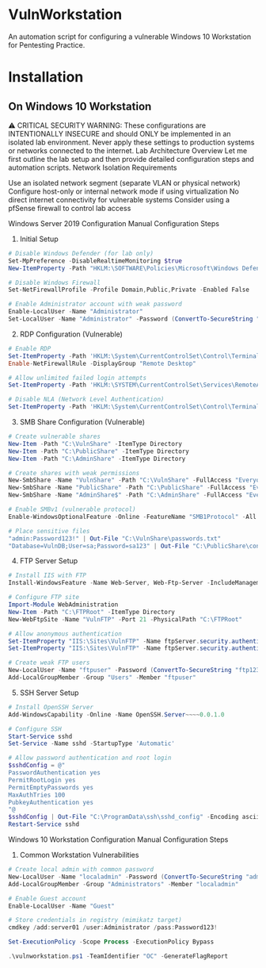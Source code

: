# VulnWorkstation
An automation script for configuring a vulnerable Windows 10 Workstation for Pentesting Practice.

# Installation
## On Windows 10 Workstation

⚠️ CRITICAL SECURITY WARNING: These configurations are INTENTIONALLY INSECURE and should ONLY be implemented in an isolated lab environment. Never apply these settings to production systems or networks connected to the internet.
Lab Architecture Overview
Let me first outline the lab setup and then provide detailed configuration steps and automation scripts.
Network Isolation Requirements

Use an isolated network segment (separate VLAN or physical network)
Configure host-only or internal network mode if using virtualization
No direct internet connectivity for vulnerable systems
Consider using a pfSense firewall to control lab access

Windows Server 2019 Configuration
Manual Configuration Steps
1. Initial Setup
```powershell
# Disable Windows Defender (for lab only)
Set-MpPreference -DisableRealtimeMonitoring $true
New-ItemProperty -Path "HKLM:\SOFTWARE\Policies\Microsoft\Windows Defender" -Name DisableAntiSpyware -Value 1 -PropertyType DWORD -Force

# Disable Windows Firewall
Set-NetFirewallProfile -Profile Domain,Public,Private -Enabled False

# Enable Administrator account with weak password
Enable-LocalUser -Name "Administrator"
Set-LocalUser -Name "Administrator" -Password (ConvertTo-SecureString "Password123!" -AsPlainText -Force)
```

2. RDP Configuration (Vulnerable)

```powershell
# Enable RDP
Set-ItemProperty -Path 'HKLM:\System\CurrentControlSet\Control\Terminal Server' -name "fDenyTSConnections" -value 0
Enable-NetFirewallRule -DisplayGroup "Remote Desktop"

# Allow unlimited failed login attempts
Set-ItemProperty -Path 'HKLM:\SYSTEM\CurrentControlSet\Services\RemoteAccess\Parameters\AccountLockout' -Name "MaxDenials" -Value 0

# Disable NLA (Network Level Authentication)
Set-ItemProperty -Path 'HKLM:\System\CurrentControlSet\Control\Terminal Server\WinStations\RDP-Tcp' -name "UserAuthentication" -value 0
```

3. SMB Share Configuration (Vulnerable)
```powershell
# Create vulnerable shares
New-Item -Path "C:\VulnShare" -ItemType Directory
New-Item -Path "C:\PublicShare" -ItemType Directory
New-Item -Path "C:\AdminShare" -ItemType Directory

# Create shares with weak permissions
New-SmbShare -Name "VulnShare" -Path "C:\VulnShare" -FullAccess "Everyone"
New-SmbShare -Name "PublicShare" -Path "C:\PublicShare" -FullAccess "Everyone"
New-SmbShare -Name "AdminShare$" -Path "C:\AdminShare" -FullAccess "Everyone"

# Enable SMBv1 (vulnerable protocol)
Enable-WindowsOptionalFeature -Online -FeatureName "SMB1Protocol" -All -NoRestart

# Place sensitive files
"admin:Password123!" | Out-File "C:\VulnShare\passwords.txt"
"Database=VulnDB;User=sa;Password=sa123" | Out-File "C:\PublicShare\config.ini"
```

4. FTP Server Setup
```powershell
# Install IIS with FTP
Install-WindowsFeature -Name Web-Server, Web-Ftp-Server -IncludeManagementTools

# Configure FTP site
Import-Module WebAdministration
New-Item -Path "C:\FTPRoot" -ItemType Directory
New-WebFtpSite -Name "VulnFTP" -Port 21 -PhysicalPath "C:\FTPRoot"

# Allow anonymous authentication
Set-ItemProperty "IIS:\Sites\VulnFTP" -Name ftpServer.security.authentication.anonymousAuthentication.enabled -Value $true
Set-ItemProperty "IIS:\Sites\VulnFTP" -Name ftpServer.security.authentication.basicAuthentication.enabled -Value $true

# Create weak FTP users
New-LocalUser -Name "ftpuser" -Password (ConvertTo-SecureString "ftp123" -AsPlainText -Force) -PasswordNeverExpires
Add-LocalGroupMember -Group "Users" -Member "ftpuser"
```

5. SSH Server Setup
```powershell
# Install OpenSSH Server
Add-WindowsCapability -Online -Name OpenSSH.Server~~~~0.0.1.0

# Configure SSH
Start-Service sshd
Set-Service -Name sshd -StartupType 'Automatic'

# Allow password authentication and root login
$sshdConfig = @"
PasswordAuthentication yes
PermitRootLogin yes
PermitEmptyPasswords yes
MaxAuthTries 100
PubkeyAuthentication yes
"@
$sshdConfig | Out-File "C:\ProgramData\ssh\sshd_config" -Encoding ascii
Restart-Service sshd
```

Windows 10 Workstation Configuration
Manual Configuration Steps
1. Common Workstation Vulnerabilities
```powershell
# Create local admin with common password
New-LocalUser -Name "localadmin" -Password (ConvertTo-SecureString "admin123" -AsPlainText -Force) -PasswordNeverExpires
Add-LocalGroupMember -Group "Administrators" -Member "localadmin"

# Enable Guest account
Enable-LocalUser -Name "Guest"

# Store credentials in registry (mimikatz target)
cmdkey /add:server01 /user:Administrator /pass:Password123!
```

```powershell
Set-ExecutionPolicy -Scope Process -ExecutionPolicy Bypass
```
```powershell
.\vulnworkstation.ps1 -TeamIdentifier "OC" -GenerateFlagReport
```
